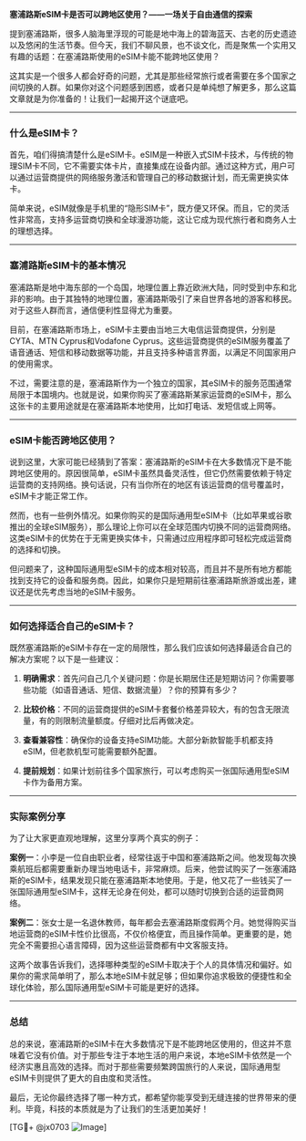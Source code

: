 **塞浦路斯eSIM卡是否可以跨地区使用？——一场关于自由通信的探索**

提到塞浦路斯，很多人脑海里浮现的可能是地中海上的碧海蓝天、古老的历史遗迹以及悠闲的生活节奏。但今天，我们不聊风景，也不谈文化，而是聚焦一个实用又有趣的话题：在塞浦路斯使用的eSIM卡能不能跨地区使用？

这其实是一个很多人都会好奇的问题，尤其是那些经常旅行或者需要在多个国家之间切换的人群。如果你对这个问题感到困惑，或者只是单纯想了解更多，那么这篇文章就是为你准备的！让我们一起揭开这个谜底吧。

---

### 什么是eSIM卡？

首先，咱们得搞清楚什么是eSIM卡。eSIM是一种嵌入式SIM卡技术，与传统的物理SIM卡不同，它不需要实体卡片，直接集成在设备内部。通过这种方式，用户可以通过运营商提供的网络服务激活和管理自己的移动数据计划，而无需更换实体卡。

简单来说，eSIM就像是手机里的“隐形SIM卡”，既方便又环保。而且，它的灵活性非常高，支持多运营商切换和全球漫游功能，这让它成为现代旅行者和商务人士的理想选择。

---

### 塞浦路斯eSIM卡的基本情况

塞浦路斯是地中海东部的一个岛国，地理位置上靠近欧洲大陆，同时受到中东和北非的影响。由于其独特的地理位置，塞浦路斯吸引了来自世界各地的游客和移民。对于这些人群而言，通信便利性显得尤为重要。

目前，在塞浦路斯市场上，eSIM卡主要由当地三大电信运营商提供，分别是CYTA、MTN Cyprus和Vodafone Cyprus。这些运营商提供的eSIM服务覆盖了语音通话、短信和移动数据等功能，并且支持多种语言界面，以满足不同国家用户的使用需求。

不过，需要注意的是，塞浦路斯作为一个独立的国家，其eSIM卡的服务范围通常局限于本国境内。也就是说，如果你购买了塞浦路斯某家运营商的eSIM卡，那么这张卡的主要用途就是在塞浦路斯本地使用，比如打电话、发短信或上网等。

---

### eSIM卡能否跨地区使用？

说到这里，大家可能已经猜到了答案：塞浦路斯的eSIM卡在大多数情况下是不能跨地区使用的。原因很简单，eSIM卡虽然具备灵活性，但它仍然需要依赖于特定运营商的支持网络。换句话说，只有当你所在的地区有该运营商的信号覆盖时，eSIM卡才能正常工作。

然而，也有一些例外情况。如果你购买的是国际通用型eSIM卡（比如苹果或谷歌推出的全球eSIM服务），那么理论上你可以在全球范围内切换不同的运营商网络。这类eSIM卡的优势在于无需更换实体卡，只需通过应用程序即可轻松完成运营商的选择和切换。

但问题来了，这种国际通用型eSIM卡的成本相对较高，而且并不是所有地方都能找到支持它的设备和服务商。因此，如果你只是短期前往塞浦路斯旅游或出差，建议还是优先考虑当地的eSIM卡服务。

---

### 如何选择适合自己的eSIM卡？

既然塞浦路斯的eSIM卡存在一定的局限性，那么我们应该如何选择最适合自己的解决方案呢？以下是一些建议：

1. **明确需求**：首先问自己几个关键问题：你是长期居住还是短期访问？你需要哪些功能（如语音通话、短信、数据流量）？你的预算有多少？

2. **比较价格**：不同的运营商提供的eSIM卡套餐价格差异较大，有的包含无限流量，有的则限制流量额度。仔细对比后再做决定。

3. **查看兼容性**：确保你的设备支持eSIM功能。大部分新款智能手机都支持eSIM，但老款机型可能需要额外配置。

4. **提前规划**：如果计划前往多个国家旅行，可以考虑购买一张国际通用型eSIM卡作为备用方案。

---

### 实际案例分享

为了让大家更直观地理解，这里分享两个真实的例子：

**案例一**：小李是一位自由职业者，经常往返于中国和塞浦路斯之间。他发现每次换乘航班后都需要重新办理当地电话卡，非常麻烦。后来，他尝试购买了一张塞浦路斯的eSIM卡，结果发现只能在塞浦路斯本地使用。于是，他又花了一些钱买了一张国际通用型eSIM卡，这样无论身在何处，都可以随时切换到合适的运营商网络。

**案例二**：张女士是一名退休教师，每年都会去塞浦路斯度假两个月。她觉得购买当地运营商的eSIM卡性价比很高，不仅价格便宜，而且操作简单。更重要的是，她完全不需要担心语言障碍，因为这些运营商都有中文客服支持。

这两个故事告诉我们，选择哪种类型的eSIM卡取决于个人的具体情况和偏好。如果你的需求简单明了，那么本地eSIM卡就足够；但如果你追求极致的便捷性和全球化体验，那么国际通用型eSIM卡可能是更好的选择。

---

### 总结

总的来说，塞浦路斯的eSIM卡在大多数情况下是不能跨地区使用的，但这并不意味着它没有价值。对于那些专注于本地生活的用户来说，本地eSIM卡依然是一个经济实惠且高效的选择。而对于那些需要频繁跨国旅行的人来说，国际通用型eSIM卡则提供了更大的自由度和灵活性。

最后，无论你最终选择了哪一种方式，都希望你能享受到无缝连接的世界带来的便利。毕竟，科技的本质就是为了让我们的生活更加美好！

[TG💪+ @jx0703 ![Image](https://github.com/user-attachments/assets/dbca1d08-cadb-493c-b0ec-ad6f7a83f270)]